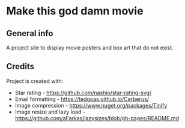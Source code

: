 # Make this god damn movie
 




## General info
A project site to display movie posters and box art that do not exist.
	
## Credits
Project is created with:
* Star rating - https://github.com/nashio/star-rating-svg/
* Email formatting - https://tedgoas.github.io/Cerberus/
* Image compression - https://www.nuget.org/packages/Tinify
* Image resize and lazy load - https://github.com/aFarkas/lazysizes/blob/gh-pages/README.md
